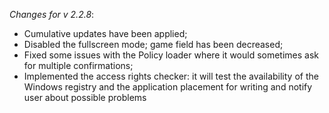 _Changes for v 2.2.8_:
- Cumulative updates have been applied;
- Disabled the fullscreen mode; game field has been decreased;
- Fixed some issues with the Policy loader where it would sometimes ask for multiple confirmations;
- Implemented the access rights checker: it will test the availability of the Windows registry and the application placement for writing and notify user about possible problems
